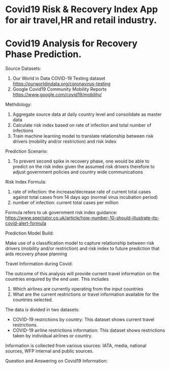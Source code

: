 # Covid19 Risk & Recovery Index App for air travel,HR and retail industry.
# Covid19 Analysis for Recovery Phase Prediction.

Source Datasets:

1. Our World in Data COVID-19 Testing dataset https://ourworldindata.org/coronavirus-testing
1. Google Covid19 Community Mobility Reports https://www.google.com/covid19/mobility/

Methdology:

1. Aggregate source data at daily country level and consolidate as master data
1. Calculate risk index based on rate of infection and total number of infections
1. Train machine learning model to translate relationship between risk drivers (mobility and/or restriction) and risk index

Prediction Scenario:
1. To prevent second spike in recovery phase, one would be able to predict on the risk index given the assumed risk drivers therefore to adjust government policies and country wide communications

Risk Index Formula: 

1. rate of infection: the increase/decrease rate of current total cases against total cases from 14 days ago (normal virus incubation period)
1. number of infection: current total cases per million

Formula refers to uk government risk index guidance: 
https://www.spectator.co.uk/article/how-number-10-should-illustrate-its-covid-alert-formula

Prediction Model Build: 

Make use of a classification model to capture relationship between risk drivers (mobility and/or restriction) and risk index to future prediction that aids recovery phase planning

Travel Information during Covid:

The outcome of this analysis will provide current travel information on the countries enquired by the end user. This includes
1. Which airlines are currently operating from the input countries
2. What are the current restrictions or travel information available for the countries selected.

The data is divided in two datasets: 
- COVID-19 restrictions by country: This dataset shows current travel restrictions. 
- COVID-19 airline restrictions information: This dataset shows restrictions taken by individual airlines or country. 

Information is collected from various sources: IATA, media, national sources, WFP internal and public sources.

Question and Answering on Covid19 Information:
